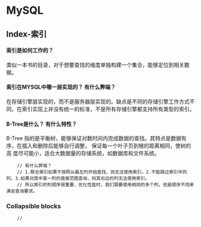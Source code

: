 # MySQL
##  Index-索引

#### 索引是如何工作的？ 
类似一本书的目录，对于想要查找的维度单独构建一个集合，能够定位到相关数据。
#### 索引在MYSQL中哪一层实现的？ 有什么弊端？
在存储引擎层实现的，而不是服务器层实现的。缺点是不同的存储引擎工作方式不同，在索引实现上并没有统一的标准，不是所有存储引擎都支持所有类型的索引。
#### B-Tree是什么？ 有什么特性？ 
B-Tree 指的是平衡树，能够保证对数时间内完成数据的查找。其特点是数据有序，在插入和删除后能够自行调整， 保证每一个叶子页到根的距离相同，使树的高
度尽可能小，适合大数据量的存储系统，如数据库和文件系统。


        // 有什么弊端？
        // 1.联合索引如果不按照从最左列开始查找，则无法使用索引。2.不能跳过索引中的列。3.如果对其中某一列的值做范围查询，则其右边的列无法使用索引。
        // 所以索引的列顺序很重要，优化性能时，我们需要使用相同的多个列，但是顺序不同来满足查询要求。
### Collapsible blocks
        //